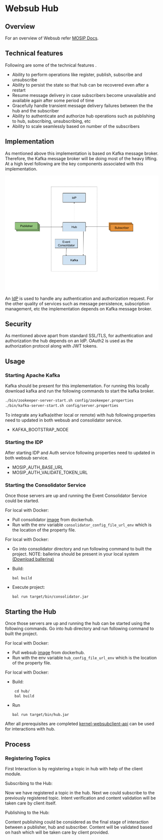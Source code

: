 # Websub Hub

## Overview
For an overview of Websub refer [MOSIP Docs](https://nayakrounak.gitbook.io/mosip-docs/modules/websub).

## Technical features
Following are some of the technical features .
 - Ability to perform operations like register, publish, subscribe and unsubscribe
 - Ability to persist the state so that hub can be recovered even after a restart
 - Resume message delivery in case subscribers become unavailable and available again after some period of time
 - Gracefully handle transient message delivery failures between the the hub and the subscriber
 - Ability to authenticate and authorize hub operations such as publishing to hub, subscribing, unsubscribing, etc
 - Ability to scale seamlessly based on number of the subscribers

## Implementation
As mentioned above this implementation is based on Kafka message broker. Therefore, the Kafka message broker will be doing most of the heavy lifting. At a high level following are the key components associated with this implementation.

![kafka_hub_image](design/_images/kafka_hub_image.png)

An [IdP](https://en.wikipedia.org/wiki/Identity_provider) is used to handle any authentication and authorization request. For the other quality of services such as message persistence, subscription management, etc the implementation depends on Kafka message broker.

## Security
As mentioned above apart from standard SSL/TLS, for authentication and authorization the hub depends on an IdP.  OAuth2 is used as the authorization protocol along with JWT tokens.

## Usage

###  Starting Apache Kafka
Kafka should be present for this implementation. For running this locally download kafka and run the following commands to start the kafka broker.
```sh
./bin/zookeeper-server-start.sh config/zookeeper.properties
./bin/kafka-server-start.sh config/server.properties
```

To integrate any kafka(either local or remote) with hub following properties need to updated in both websub and consolidator service.

 - KAFKA_BOOTSTRAP_NODE

### Starting the IDP
After starting IDP and Auth service following properties need to updated in both websub service.

 - MOSIP_AUTH_BASE_URL
 - MOSIP_AUTH_VALIDATE_TOKEN_URL

### Starting the Consolidator Service
Once those servers are up and running the Event Consolidator Service could be started. 

For local with Docker:

 - Pull consolidator [image](https://hub.docker.com/r/mosipdev/consolidator-websub-service) from dockerhub.
 - Run with the env variable `consolidator_config_file_url_env` which is the location of the property file.
 
For local with Docker:
 
 - Go into consolidator directory and run following command to built the project.
NOTE: ballerina should be present in your local system [(Download ballerina)](https://ballerina.io/downloads/)

 - Build:
    ```
    bal build
    ```

 - Execute project:
    ```
    bal run target/bin/consolidator.jar
    ```

## Starting the Hub
Once those servers are up and running the hub can be started using the following commands. Go into hub directory and run following command to built the project.

For local with Docker:

 - Pull websub [image](https://hub.docker.com/r/mosipdev/websub-service) from dockerhub.
 - Run with the env variable `hub_config_file_url_env` which is the location of the property file.
 
For local with Docker:
 
 -  Build:
    ``` 
     cd hub/
     bal build
    ``` 
 - Run
    ``` 
    bal run target/bin/hub.jar
    ``` 

After all prerequisites are completed [kernel-websubclient-api](https://github.com/mosip/commons/tree/master/kernel/kernel-websubclient-api) can be used for interactions with hub.

## Process

### Registering Topics
First Interaction is by registering a topic in hub with help of the client module. 

Subscribing to the Hub:

Now we have registered a topic in the hub. Next we could subscribe to the previously registered topic. Intent verification and content validation will be taken care by client itself.


Publishing to the Hub:

Content publishing could be considered as the final stage of interaction between a publisher, hub and subscriber. Content will be validated based on hash which will be taken care by client provided.
